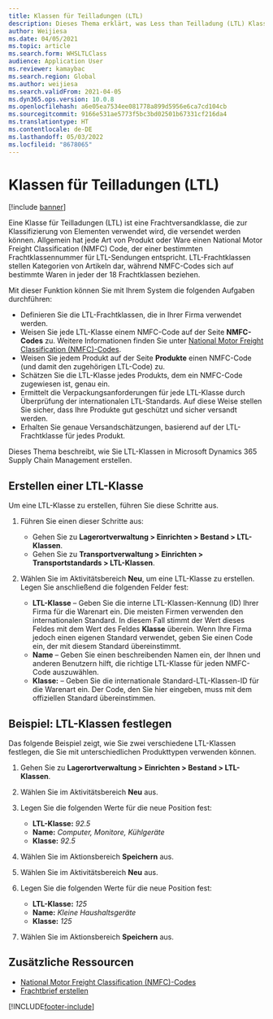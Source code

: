 ```yaml
---
title: Klassen für Teilladungen (LTL)
description: Dieses Thema erklärt, was Less than Teilladung (LTL) Klassen sind und beschreibt, wie Sie diese in Microsoft Dynamics 365 Supply Chain Management festlegen.
author: Weijiesa
ms.date: 04/05/2021
ms.topic: article
ms.search.form: WHSLTLClass
audience: Application User
ms.reviewer: kamaybac
ms.search.region: Global
ms.author: weijiesa
ms.search.validFrom: 2021-04-05
ms.dyn365.ops.version: 10.0.8
ms.openlocfilehash: a6e05ea7534ee081778a899d5956e6ca7cd104cb
ms.sourcegitcommit: 9166e531ae5773f5bc3bd02501b67331cf216da4
ms.translationtype: HT
ms.contentlocale: de-DE
ms.lasthandoff: 05/03/2022
ms.locfileid: "8678065"
---
```

# <a name="less-than-truckload-ltl-classes"></a>Klassen für Teilladungen (LTL)

[!include [banner](../includes/banner.md)]

Eine Klasse für Teilladungen (LTL) ist eine Frachtversandklasse, die zur Klassifizierung von Elementen verwendet wird, die versendet werden können. Allgemein hat jede Art von Produkt oder Ware einen National Motor Freight Classification (NMFC) Code, der einer bestimmten Frachtklassennummer für LTL-Sendungen entspricht. LTL-Frachtklassen stellen Kategorien von Artikeln dar, während NMFC-Codes sich auf bestimmte Waren in jeder der 18 Frachtklassen beziehen.

Mit dieser Funktion können Sie mit Ihrem System die folgenden Aufgaben durchführen:

- Definieren Sie die LTL-Frachtklassen, die in Ihrer Firma verwendet werden.
- Weisen Sie jede LTL-Klasse einem NMFC-Code auf der Seite **NMFC-Codes** zu. Weitere Informationen finden Sie unter [National Motor Freight Classification (NMFC)-Codes](nmfc-codes.md).
- Weisen Sie jedem Produkt auf der Seite **Produkte** einen NMFC-Code (und damit den zugehörigen LTL-Code) zu.
- Schätzen Sie die LTL-Klasse jedes Produkts, dem ein NMFC-Code zugewiesen ist, genau ein.
- Ermittelt die Verpackungsanforderungen für jede LTL-Klasse durch Überprüfung der internationalen LTL-Standards. Auf diese Weise stellen Sie sicher, dass Ihre Produkte gut geschützt und sicher versandt werden.
- Erhalten Sie genaue Versandschätzungen, basierend auf der LTL-Frachtklasse für jedes Produkt.

Dieses Thema beschreibt, wie Sie LTL-Klassen in Microsoft Dynamics 365 Supply Chain Management erstellen.

## <a name="create-an-ltl-class"></a>Erstellen einer LTL-Klasse

Um eine LTL-Klasse zu erstellen, führen Sie diese Schritte aus.

1. Führen Sie einen dieser Schritte aus:

    - Gehen Sie zu **Lagerortverwaltung \> Einrichten \> Bestand \> LTL-Klassen**.
    - Gehen Sie zu **Transportverwaltung \> Einrichten \> Transportstandards \> LTL-Klassen**.

2. Wählen Sie im Aktivitätsbereich **Neu**, um eine LTL-Klasse zu erstellen. Legen Sie anschließend die folgenden Felder fest:

    - **LTL-Klasse** – Geben Sie die interne LTL-Klassen-Kennung (ID) Ihrer Firma für die Warenart ein. Die meisten Firmen verwenden den internationalen Standard. In diesem Fall stimmt der Wert dieses Feldes mit dem Wert des Feldes **Klasse** überein. Wenn Ihre Firma jedoch einen eigenen Standard verwendet, geben Sie einen Code ein, der mit diesem Standard übereinstimmt.
    - **Name** – Geben Sie einen beschreibenden Namen ein, der Ihnen und anderen Benutzern hilft, die richtige LTL-Klasse für jeden NMFC-Code auszuwählen.
    - **Klasse:** – Geben Sie die internationale Standard-LTL-Klassen-ID für die Warenart ein. Der Code, den Sie hier eingeben, muss mit dem offiziellen Standard übereinstimmen.

## <a name="example-set-up-ltl-classes"></a>Beispiel: LTL-Klassen festlegen

Das folgende Beispiel zeigt, wie Sie zwei verschiedene LTL-Klassen festlegen, die Sie mit unterschiedlichen Produkttypen verwenden können.

1. Gehen Sie zu **Lagerortverwaltung \> Einrichten \> Bestand \> LTL-Klassen**.
1. Wählen Sie im Aktivitätsbereich **Neu** aus.
1. Legen Sie die folgenden Werte für die neue Position fest:

    - **LTL-Klasse:** *92.5*
    - **Name:** *Computer, Monitore, Kühlgeräte*
    - **Klasse:** *92.5*

1. Wählen Sie im Aktionsbereich **Speichern** aus.
1. Wählen Sie im Aktivitätsbereich **Neu** aus.
1. Legen Sie die folgenden Werte für die neue Position fest:

    - **LTL-Klasse:** *125*
    - **Name:** *Kleine Haushaltsgeräte*
    - **Klasse:** *125*

1. Wählen Sie im Aktionsbereich **Speichern** aus.

## <a name="additional-resources"></a>Zusätzliche Ressourcen

- [National Motor Freight Classification (NMFC)-Codes](nmfc-codes.md)
- [Frachtbrief erstellen](create-bill-of-lading.md)

[!INCLUDE[footer-include](../../includes/footer-banner.md)]
